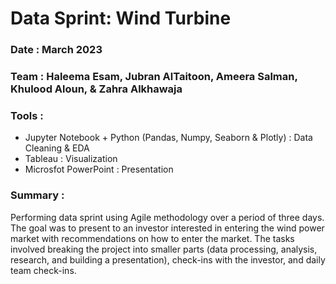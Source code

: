 # Data Sprint: Wind Turbine

### Date : March 2023

### Team : Haleema Esam, Jubran AlTaitoon, Ameera Salman, Khulood Aloun, & Zahra Alkhawaja

### Tools :
  - Jupyter Notebook + Python (Pandas, Numpy, Seaborn & Plotly) : Data Cleaning & EDA
  - Tableau : Visualization
  - Microsfot PowerPoint : Presentation

### Summary : 
Performing data sprint using Agile methodology over a period of three days. The goal was to present to an investor interested in entering the wind power market with recommendations on how to enter the market. The tasks involved breaking the project into smaller parts (data processing, analysis, research, and building a presentation), check-ins with the investor, and daily team check-ins.
